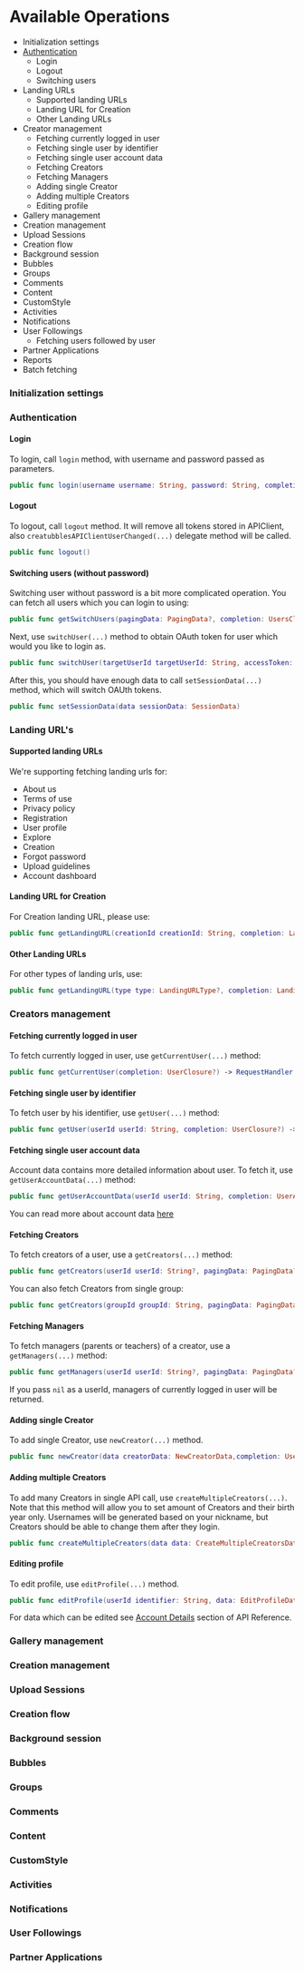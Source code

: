 # Available Operations
- Initialization settings
- [Authentication](https://github.com/Alamofire/Alamofire)
  - Login
  - Logout
  - Switching users
- Landing URLs
  - Supported landing URLs
  - Landing URL for Creation
  - Other Landing URLs
- Creator management
  - Fetching currently logged in user
  - Fetching single user by identifier
  - Fetching single user account data
  - Fetching Creators
  - Fetching Managers
  - Adding single Creator
  - Adding multiple Creators
  - Editing profile
- Gallery management
- Creation management
- Upload Sessions
- Creation flow
- Background session
- Bubbles
- Groups
- Comments
- Content
- CustomStyle
- Activities
- Notifications
- User Followings
  - Fetching users followed by user
- Partner Applications
- Reports
- Batch fetching

### Initialization settings
### Authentication

#### Login
To login, call `login` method, with username and password passed as parameters.
```Swift
public func login(username username: String, password: String, completion:ErrorClosure?)
```

#### Logout
To logout, call `logout` method. It will remove all tokens stored in APIClient, also `creatubblesAPIClientUserChanged(...)` delegate method will be called.
```Swift
public func logout()
```
#### Switching users (without password)
Switching user without password is a bit more complicated operation.
You can fetch all users which you can login to using:
```Swift
public func getSwitchUsers(pagingData: PagingData?, completion: UsersClosure?) -> RequestHandler
```
Next, use `switchUser(...)` method to obtain OAuth token for user which would you like to login as.
```Swift
public func switchUser(targetUserId targetUserId: String, accessToken: String, completion: SwitchUserClosure?) -> RequestHandler
```

After this, you should have enough data to call `setSessionData(...)` method, which will switch OAUth tokens.
```Swift
public func setSessionData(data sessionData: SessionData)
```
### Landing URL's
#### Supported landing URLs
We're supporting fetching landing urls for:
- About us
- Terms of use
- Privacy policy
- Registration
- User profile
- Explore
- Creation
- Forgot password
- Upload guidelines
- Account dashboard

#### Landing URL for Creation
For Creation landing URL, please use:
```Swift
public func getLandingURL(creationId creationId: String, completion: LandingURLClosure?) -> RequestHandler
```
#### Other Landing URLs
For other types of landing urls, use:
```Swift
public func getLandingURL(type type: LandingURLType?, completion: LandingURLClosure?) -> RequestHandler
```

### Creators management
#### Fetching currently logged in user
To fetch currently logged in user, use `getCurrentUser(...)` method:
```Swift
public func getCurrentUser(completion: UserClosure?) -> RequestHandler
```

#### Fetching single user by identifier
To fetch user by his identifier, use `getUser(...)` method:
```Swift
public func getUser(userId userId: String, completion: UserClosure?) -> RequestHandler
```

#### Fetching single user account data
Account data contains more detailed information about user. To fetch it, use `getUserAccountData(...)` method:
```Swift
public func getUserAccountData(userId userId: String, completion: UserAccountDetailsClosure?) -> RequestHandler
```
You can read more about account data [here](https://partners.creatubbles.com/api/#account-details)

#### Fetching Creators
To fetch creators of a user, use a `getCreators(...)` method:
```Swift
public func getCreators(userId userId: String?, pagingData: PagingData?, completion: UsersClosure?) -> RequestHandler
```

You can also fetch Creators from single group:
```Swift
public func getCreators(groupId groupId: String, pagingData: PagingData?, completion: UsersClosure?) -> RequestHandler
```

#### Fetching Managers
To fetch managers (parents or teachers) of a creator, use a `getManagers(...)` method:
```Swift
public func getManagers(userId userId: String?, pagingData: PagingData?, completion: UsersClosure?) -> RequestHandler
```
If you pass `nil` as a userId, managers of currently logged in user will be returned.

#### Adding single Creator
To add single Creator, use `newCreator(...)` method.
```Swift
public func newCreator(data creatorData: NewCreatorData,completion: UserClosure?) -> RequestHandler
```

#### Adding multiple Creators
To add many Creators in single API call, use `createMultipleCreators(...)`.
Note that this method will allow you to set amount of Creators and their birth year only. Usernames will be generated based on your nickname, but Creators should be able to change them after they login.
```Swift
public func createMultipleCreators(data data: CreateMultipleCreatorsData, completion: ErrorClosure?) -> RequestHandler
```

#### Editing profile
To edit profile, use `editProfile(...)` method.
```Swift
public func editProfile(userId identifier: String, data: EditProfileData, completion: ErrorClosure?) -> RequestHandler
```
For data which can be edited see [Account Details](https://partners.creatubbles.com/api/#account-details) section of API Reference.

### Gallery management
### Creation management
### Upload Sessions
### Creation flow
### Background session
### Bubbles
### Groups
### Comments
### Content
### CustomStyle
### Activities
### Notifications
### User Followings
### Partner Applications
